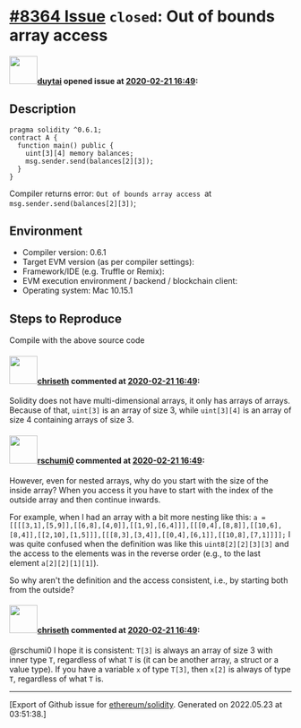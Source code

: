 # [\#8364 Issue](https://github.com/ethereum/solidity/issues/8364) `closed`: Out of bounds array access

#### <img src="https://avatars.githubusercontent.com/u/5006897?u=c329a32783a8f81e4e4591437cd91ed97206a4dd&v=4" width="50">[duytai](https://github.com/duytai) opened issue at [2020-02-21 16:49](https://github.com/ethereum/solidity/issues/8364):

## Description
```solidity
pragma solidity ^0.6.1;
contract A {
  function main() public {
    uint[3][4] memory balances;
    msg.sender.send(balances[2][3]);
  }
}
```
Compiler returns error: `Out of bounds array access `at `msg.sender.send(balances[2][3])`;
## Environment

- Compiler version: 0.6.1
- Target EVM version (as per compiler settings):
- Framework/IDE (e.g. Truffle or Remix):
- EVM execution environment / backend / blockchain client:
- Operating system: Mac 10.15.1

## Steps to Reproduce
Compile with the above source code


#### <img src="https://avatars.githubusercontent.com/u/9073706?v=4" width="50">[chriseth](https://github.com/chriseth) commented at [2020-02-21 16:49](https://github.com/ethereum/solidity/issues/8364#issuecomment-590364442):

Solidity does not have multi-dimensional arrays, it only has arrays of arrays. Because of that, `uint[3]` is an array of size 3, while `uint[3][4]` is an array of size 4 containing arrays of size 3.

#### <img src="https://avatars.githubusercontent.com/u/58267968?v=4" width="50">[rschumi0](https://github.com/rschumi0) commented at [2020-02-21 16:49](https://github.com/ethereum/solidity/issues/8364#issuecomment-595198949):

However, even for nested arrays, why do you start with the size of the inside array? When you access it you have to start with the index of the outside array and then continue inwards.

For example, when I had an array with a bit more nesting like this:
`a = [[[[3,1],[5,9]],[[6,8],[4,0]],[[1,9],[6,4]]],[[[0,4],[8,8]],[[10,6],[8,4]],[[2,10],[1,5]]],[[[8,3],[3,4]],[[0,4],[6,1]],[[10,8],[7,1]]]];`
I was quite confused when the definition was like this `uint8[2][2][3][3]` and the access to the elements was in the reverse order (e.g., to the last element `a[2][2][1][1]`).

So why aren't the definition and the access consistent, i.e., by starting both from the outside?

#### <img src="https://avatars.githubusercontent.com/u/9073706?v=4" width="50">[chriseth](https://github.com/chriseth) commented at [2020-02-21 16:49](https://github.com/ethereum/solidity/issues/8364#issuecomment-596233572):

@rschumi0 I hope it is consistent: `T[3]` is always an array of size 3 with inner type `T`, regardless of what `T` is (it can be another array, a struct or a value type). If you have a variable `x` of type `T[3]`, then `x[2]` is always of type `T`, regardless of what `T` is.


-------------------------------------------------------------------------------



[Export of Github issue for [ethereum/solidity](https://github.com/ethereum/solidity). Generated on 2022.05.23 at 03:51:38.]
